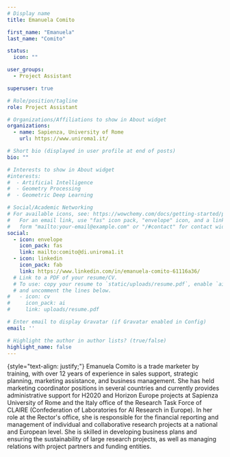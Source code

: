 ```yaml
---
# Display name
title: Emanuela Comito

first_name: "Emanuela"
last_name: "Comito"

status:
  icon: ""

user_groups:
  - Project Assistant

superuser: true

# Role/position/tagline
role: Project Assistant

# Organizations/Affiliations to show in About widget
organizations:
  - name: Sapienza, University of Rome
    url: https://www.uniroma1.it/

# Short bio (displayed in user profile at end of posts)
bio: ""

# Interests to show in About widget
#interests:
#  - Artificial Intelligence
#  - Geometry Processing
#  - Geometric Deep Learning

# Social/Academic Networking
# For available icons, see: https://wowchemy.com/docs/getting-started/page-builder/#icons
#   For an email link, use "fas" icon pack, "envelope" icon, and a link in the
#   form "mailto:your-email@example.com" or "/#contact" for contact widget.
social:
  - icon: envelope
    icon_pack: fas
    link: mailto:comito@di.uniroma1.it
  - icon: linkedin
    icon_pack: fab
    link: https://www.linkedin.com/in/emanuela-comito-61116a36/
  # Link to a PDF of your resume/CV.
  # To use: copy your resume to `static/uploads/resume.pdf`, enable `ai` icons in `params.yaml`,
  # and uncomment the lines below.
#   - icon: cv
#     icon_pack: ai
#     link: uploads/resume.pdf

# Enter email to display Gravatar (if Gravatar enabled in Config)
email: ''

# Highlight the author in author lists? (true/false)
highlight_name: false
---
```


{style="text-align: justify;"}
Emanuela Comito is a trade marketer by training, with over 12 years of experience in sales support, strategic planning, marketing assistance, and business management. She has held marketing coordinator positions in several countries and currently provides administrative support for H2020 and Horizon Europe projects at Sapienza University of Rome and the Italy office of the Research Task Force of CLAIRE (Confederation of Laboratories for AI Research in Europe). In her role at the Rector's office, she is responsible for the financial reporting and management of individual and collaborative research projects at a national and European level. She is skilled in developing business plans and ensuring the sustainability of large research projects, as well as managing relations with project partners and funding entities.
